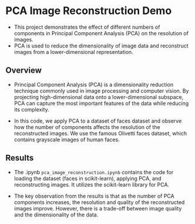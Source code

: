 # PCA Image Reconstruction Demo

- This project demonstrates the effect of different numbers of components in Principal Component Analysis (PCA) on the resolution of images. 
- PCA is used to reduce the dimensionality of image data and reconstruct images from a lower-dimensional representation.

## Overview

- Principal Component Analysis (PCA) is a dimensionality reduction technique commonly used in image processing and computer vision. By projecting high-dimensional data onto a lower-dimensional subspace, PCA can capture the most important features of the data while reducing its complexity.

- In this code, we apply PCA to a dataset of faces dataset and observe how the number of components affects the resolution of the reconstructed images. We use the famous Olivetti faces dataset, which contains grayscale images of human faces.


## Results

- The .ipynb `pca_image_reconstruction.ipynb` contains the code for loading the dataset (faces in scikit-learn), applying PCA, and reconstructing images. It utilizes the scikit-learn library for PCA.

- The key observation from the results is that as the number of PCA components increases, the resolution and quality of the reconstructed images improve. However, there is a trade-off between image quality and the dimensionality of the data.

